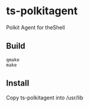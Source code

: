 # ts-polkitagent
Polkit Agent for theShell

## Build
```
qmake
make
```

## Install
Copy ts-polkitagent into /usr/lib
